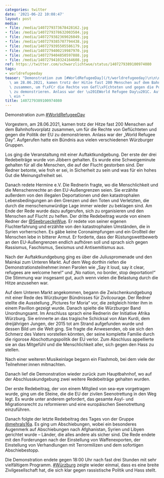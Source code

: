 ```yaml
---
categories: twitter
date: '2021-06-22 10:08:47'
layout: post
media:
- file: /media/1407279373678428162.jpg
- file: /media/1407279378632003584.jpg
- file: /media/1407279382369026049.jpg
- file: /media/1407279385707794438.jpg
- file: /media/1407279395505586179.jpg
- file: /media/1407279400219987970.jpg
- file: /media/1407279404850597888.jpg
- file: /media/1407279410324164608.jpg
ref: https://twitter.com/schwarzlichtwue/status/1407279389100974080
tags:
- worldrefugeeday
teaser: "Demonstration zum [#WorldRefugeeDay](/t/worldrefugeeday)\n\n\n\nVorgestern,\
  \ am 28.06.2021, kamen trotz der Hitze fast 200 Menschen auf dem Bahnhofsvorplatz\
  \ zusammen, um f\xFCr die Rechte von Gefl\xFCchteten und gegen die Politik der EU\
  \ zu demonstrieren. Anlass war der \u201EWorld Refugee Day\u201C. Aufgerufen hatte\
  \ ein "
title: 1407279389100974080
---
```

Demonstration zum [#WorldRefugeeDay](/t/worldrefugeeday)



Vorgestern, am 28.06.2021, kamen trotz der Hitze fast 200 Menschen auf dem Bahnhofsvorplatz zusammen, um für die Rechte von Geflüchteten und gegen die Politik der EU zu demonstrieren. Anlass war der „World Refugee Day“. Aufgerufen hatte ein 
Bündnis aus vielen verschiedenen Würzburger Gruppen. 



Los ging die Veranstaltung mit einer Auftaktkundgebung. Der erste der drei Redebeiträge wurde von Jibbern gehalten. Es wurde eine Schweigeminute gehalten für all die Menschen, die auf der Flucht gestorben sind. 
Der Redner betonte, wie froh er sei, in Sicherheit zu sein und was für ein hohes Gut die Meinungsfreiheit sei.

Danach redete Hermine e.V. Die Rednerin fragte, wo die Menschlichkeit und die Menschenrechte an den EU-Außengrenzen seien. Sie erzählte außerdem von den illegalen
Deportationen und den katastrophalen Lebensbedingungen an den Grenzen und den Toten und Verletzten, die durch die menschenunwürdige Lage immer wieder zu beklagen sind. Am Ende der Rede wurde dazu aufgerufen, sich zu organisieren und den Menschen auf Flucht zu helfen.
Der dritte Redebeitrag wurde von einem Redner der [@SeebrueckeWue](https://twitter.com/SeebrueckeWue). Er redete von seiner eigenen Fluchterfahrung und erzählte von den katastrophalen Umständen, die in Syrien vorherrschen. Es gäbe keine Coronaimpfungen und ein Großteil der Menschen lebe in bitterer Armut.
Er forderte, dass der Rüstungswettbewerb an den EU-Außengrenzen endlich aufhören soll und sprach sich gegen Rassismus, Faschismus, Sexismus und Antisemitismus aus.



Nach der Auftaktkundgebung ging es über die Juliuspromenade und den Mainkai zum Unteren Markt. Auf dem Weg dorthin riefen die Demonstrationsteilnehmer:innen Parolen wie „Say it loud, say it clear, refugees are welcome here!“ und „No nation, no border, stop deportation!“ Die Stimmung war insgesamt gut, auch wenn vielen die Belastung durch die Hitze anzusehen war.



Auf dem Unteren Markt angekommen, begann die Zwischenkundgebung mit einer Rede des Würzburger Bündnisses für Zivilcourage. Der Redner stellte die Ausstellung „Pictures for Moria“ vor, die zeitgleich hinter ihm in einem Pavillon gezeigt wurde. Danach spielte die Würzburger Band Unordnungsamt.
Im Anschluss sprach eine Rednerin der Initiative Afrika Würzburg. Sie erinnerte an das tragische Schicksal von Alan Kurdi, dem dreijährigen Jungen, der 2015 tot am Strand aufgefunden wurde und dessen Bild um die Welt ging. Sie fragte die Anwesenden, ob sie sich den Schmerz des
Vaters vorstellen könnten, der seine komplette Familie durch die rigorose Abschottungspolitik der EU verlor. Zum Abschluss appellierte sie an das Mitgefühl und die Menschlichkeit aller, sich gegen den Hass zu stellen. 

Nach einer weiteren Musikeinlage begann ein Flashmob, bei dem viele der Teilnehmer:innen mitmachten. 



Danach lief die Demonstration wieder zurück zum Hauptbahnhof, wo auf der Abschlusskundgebung zwei weitere Redebeiträge gehalten wurden.

Der erste Redebeitrag, der von einem Mitglied von sea-eye vorgetragen wurde, ging um die Steine, die die EU der zivilen Seenotrettung in den Weg legt. Es wurde unter anderem gefordert, das gesamte Asyl- und Migrationsrecht zu reformieren und eine europäischen Seenotrettung einzuführen. 

Danach folgte der letzte Redebeitrag des Tages von der Gruppe [@mehrals16a](https://twitter.com/mehrals16a). Es ging um
Abschiebungen, wobei ein besonderes Augenmerk auf Abschiebungen nach Afghanistan, Syrien und Libyen gerichtet wurde – Länder, die alles andere als sicher sind. Die Rede endete mit den Forderungen nach der Einstellung von Waffenexporten, der Einstellung von Verhandlungen mit
Terrormilizen und dem sofortigen Abschiebestopp.



Die Demonstration endete gegen 18:00 Uhr nach fast drei Stunden mit sehr vielfältigem Programm. [#Würzburg](/t/würzburg) zeigte wieder einmal, dass es eine breite Zivilgesellschaft hat, die sich klar gegen rassistische Politik und Hass stellt.
